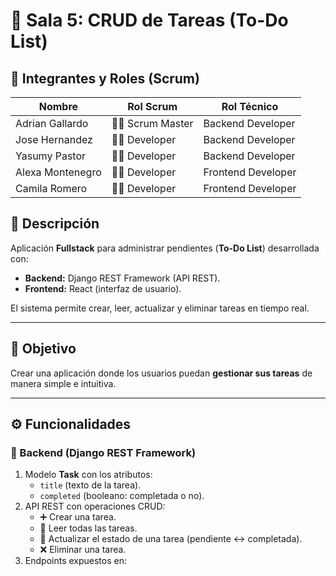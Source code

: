 # 🧩 Sala 5: CRUD de Tareas (To-Do List)

## 👥 Integrantes y Roles (Scrum)

| Nombre             | Rol Scrum        | Rol Técnico        |
|--------------------|-----------------|--------------------|
| Adrian Gallardo    | 🧑‍🏫 Scrum Master | Backend Developer  |
| Jose Hernandez     | 👨‍💻 Developer     | Backend Developer  |
| Yasumy Pastor      | 👨‍💻 Developer     | Backend Developer  |
| Alexa Montenegro   | 👩‍💻 Developer     | Frontend Developer |
| Camila Romero      | 👩‍💻 Developer     | Frontend Developer |


## 📌 Descripción
Aplicación **Fullstack** para administrar pendientes (**To-Do List**) desarrollada con:
- **Backend:** Django REST Framework (API REST).
- **Frontend:** React (interfaz de usuario).

El sistema permite crear, leer, actualizar y eliminar tareas en tiempo real.

---

## 🎯 Objetivo
Crear una aplicación donde los usuarios puedan **gestionar sus tareas** de manera simple e intuitiva.

---

## ⚙️ Funcionalidades

### 🔹 Backend (Django REST Framework)
1. Modelo **Task** con los atributos:
   - `title` (texto de la tarea).
   - `completed` (booleano: completada o no).
2. API REST con operaciones CRUD:
   - ➕ Crear una tarea.
   - 📄 Leer todas las tareas.
   - 🔄 Actualizar el estado de una tarea (pendiente ↔ completada).
   - ❌ Eliminar una tarea.
3. Endpoints expuestos en:  
